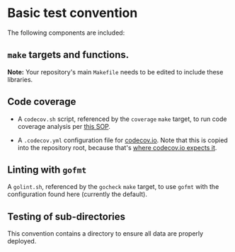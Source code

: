 # Basic test convention

The following components are included:

## `make` targets and functions.
**Note:** Your repository's main `Makefile` needs to be edited to include these libraries.

## Code coverage
- A `codecov.sh` script, referenced by the `coverage` `make` target, to
run code coverage analysis per [this SOP](https://github.com/openshift/ops-sop/blob/ff297220d1a6ac5d3199d242a1b55f0d4c433b87/services/codecov.md).

- A `.codecov.yml` configuration file for
  [codecov.io](https://docs.codecov.io/docs/codecov-yaml). Note that
  this is copied into the repository root, because that's
  [where codecov.io expects it](https://docs.codecov.io/docs/codecov-yaml#can-i-name-the-file-codecovyml).

## Linting with `gofmt`

A `golint.sh`, referenced by the `gocheck` `make` target, to use `gofmt`
with the configuration found here (currently the default).

## Testing of sub-directories

This convention contains a directory to ensure all data are properly deployed.

